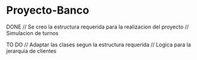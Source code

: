 # Proyecto-Banco
DONE
// Se creo la estructura requerida para la realizacion del proyecto
// Simulacion de turnos

TO DO
// Adaptar las clases segun la estructura requerida
// Logica para la jerarquia de clientes

